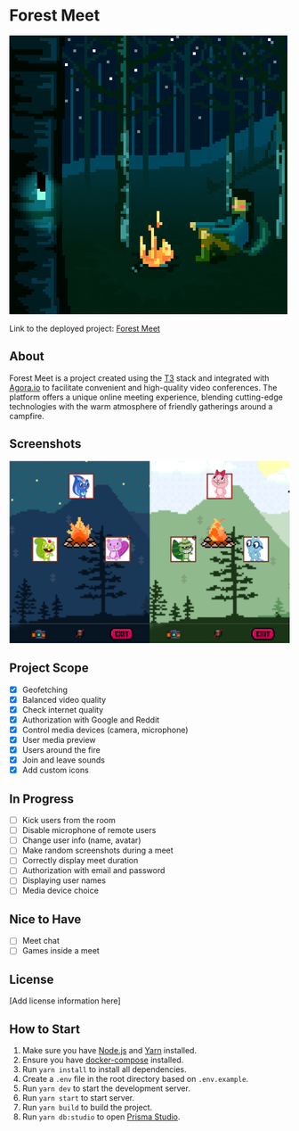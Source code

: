 # Forest Meet

![Campfire GIF](./screenshots/camp.gif)

Link to the deployed project: [Forest Meet](https://forest-meet.com)

## About

Forest Meet is a project created using the [T3](https://create.t3.gg/) stack and integrated with [Agora.io](https://www.agora.io/) to facilitate convenient and high-quality video conferences. The platform offers a unique online meeting experience, blending cutting-edge technologies with the warm atmosphere of friendly gatherings around a campfire.

## Screenshots

![Meet page](./screenshots/screenshot.png)

## Project Scope

- [x] Geofetching
- [x] Balanced video quality
- [x] Check internet quality
- [x] Authorization with Google and Reddit
- [x] Control media devices (camera, microphone)
- [x] User media preview
- [x] Users around the fire
- [x] Join and leave sounds
- [x] Add custom icons

## In Progress

- [ ] Kick users from the room
- [ ] Disable microphone of remote users
- [ ] Change user info (name, avatar)
- [ ] Make random screenshots during a meet
- [ ] Correctly display meet duration
- [ ] Authorization with email and password
- [ ] Displaying user names
- [ ] Media device choice

## Nice to Have

- [ ] Meet chat
- [ ] Games inside a meet

## License

[Add license information here]

## How to Start

1. Make sure you have [Node.js](https://nodejs.org/) and [Yarn](https://yarnpkg.com/) installed.
2. Ensure you have [docker-compose](https://docs.docker.com/compose/) installed.
3. Run `yarn install` to install all dependencies.
4. Create a `.env` file in the root directory based on `.env.example`.
5. Run `yarn dev` to start the development server.
6. Run `yarn start` to start server.
7. Run `yarn build` to build the project.
8. Run `yarn db:studio` to open [Prisma Studio](https://www.prisma.io/studio).
